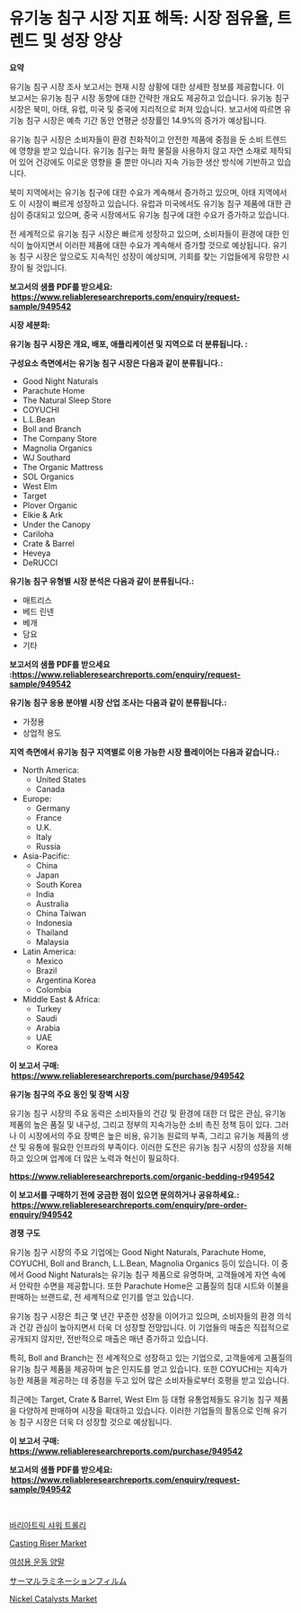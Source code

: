 <p><h1>유기농 침구 시장 지표 해독: 시장 점유율, 트렌드 및 성장 양상</h1></p><p><strong>요약</strong></p>
<p><p>유기농 침구 시장 조사 보고서는 현재 시장 상황에 대한 상세한 정보를 제공합니다. 이 보고서는 유기농 침구 시장 동향에 대한 간략한 개요도 제공하고 있습니다. 유기농 침구 시장은 북미, 아태, 유럽, 미국 및 중국에 지리적으로 퍼져 있습니다. 보고서에 따르면 유기농 침구 시장은 예측 기간 동안 연평균 성장률인 14.9%의 증가가 예상됩니다.</p><p>유기농 침구 시장은 소비자들이 환경 친화적이고 안전한 제품에 중점을 둔 소비 트렌드에 영향을 받고 있습니다. 유기농 침구는 화학 물질을 사용하지 않고 자연 소재로 제작되어 있어 건강에도 이로운 영향을 줄 뿐만 아니라 지속 가능한 생산 방식에 기반하고 있습니다.</p><p>북미 지역에서는 유기농 침구에 대한 수요가 계속해서 증가하고 있으며, 아태 지역에서도 이 시장이 빠르게 성장하고 있습니다. 유럽과 미국에서도 유기농 침구 제품에 대한 관심이 증대되고 있으며, 중국 시장에서도 유기농 침구에 대한 수요가 증가하고 있습니다.</p><p>전 세계적으로 유기농 침구 시장은 빠르게 성장하고 있으며, 소비자들이 환경에 대한 인식이 높아지면서 이러한 제품에 대한 수요가 계속해서 증가할 것으로 예상됩니다. 유기농 침구 시장은 앞으로도 지속적인 성장이 예상되며, 기회를 찾는 기업들에게 유망한 시장이 될 것입니다.</p></p>
<p><strong>보고서의 샘플 PDF를 받으세요: &nbsp;<a href="https://www.reliableresearchreports.com/enquiry/request-sample/949542">https://www.reliableresearchreports.com/enquiry/request-sample/949542</a></strong></p>
<p><strong>시장 세분화:</strong></p>
<p><strong> 유기농 침구 시장은 개요, 배포, 애플리케이션 및 지역으로 더 분류됩니다. :</strong></p>
<p><strong>구성요소 측면에서는 유기농 침구 시장은 다음과 같이 분류됩니다.:</strong></p>
<p><ul><li>Good Night Naturals</li><li>Parachute Home</li><li>The Natural Sleep Store</li><li>COYUCHI</li><li>L.L.Bean</li><li>Boll and Branch</li><li>The Company Store</li><li>Magnolia Organics</li><li>WJ Southard</li><li>The Organic Mattress</li><li>SOL Organics</li><li>West Elm</li><li>Target</li><li>Plover Organic</li><li>Elkie & Ark</li><li>Under the Canopy</li><li>Cariloha</li><li>Crate & Barrel</li><li>Heveya</li><li>DeRUCCI</li></ul></p>
<p><strong> 유기농 침구 유형별 시장 분석은 다음과 같이 분류됩니다.:</strong></p>
<p><ul><li>매트리스</li><li>베드 린넨</li><li>베개</li><li>담요</li><li>기타</li></ul></p>
<p><strong>보고서의 샘플 PDF를 받으세요 :<a href="https://www.reliableresearchreports.com/enquiry/request-sample/949542">https://www.reliableresearchreports.com/enquiry/request-sample/949542</a></strong></p>
<p><strong> 유기농 침구 응용 분야별 시장 산업 조사는 다음과 같이 분류됩니다.:</strong></p>
<p><ul><li>가정용</li><li>상업적 용도</li></ul></p>
<p><strong>지역 측면에서 유기농 침구 지역별로 이용 가능한 시장 플레이어는 다음과 같습니다.:</strong></p>
<p><ul>
    <li>
        North America:
        <ul>
            <li>United States</li>
            <li>Canada</li>
        </ul>
    </li>
    <li>
        Europe:
        <ul>
            <li>Germany</li>
            <li>France</li>
            <li>U.K.</li>
            <li>Italy</li>
            <li>Russia</li>
        </ul>
    </li>
    <li>
        Asia-Pacific:
        <ul>
            <li>China</li>
            <li>Japan</li>
            <li>South Korea</li>
            <li>India</li>
            <li>Australia</li>
            <li>China Taiwan</li>
            <li>Indonesia</li>
            <li>Thailand</li>
            <li>Malaysia</li>
        </ul>
    </li>
    <li>
        Latin America:
        <ul>
            <li>Mexico</li>
            <li>Brazil</li>
            <li>Argentina Korea</li>
            <li>Colombia</li>
        </ul>
    </li>
    <li>
        Middle East & Africa:
        <ul>
            <li>Turkey</li>
            <li>Saudi</li>
            <li>Arabia</li>
            <li>UAE</li>
            <li>Korea</li>
        </ul>
    </li>
    </ul></p>
<p><strong>이 보고서 구매: &nbsp;<a href="https://www.reliableresearchreports.com/purchase/949542">https://www.reliableresearchreports.com/purchase/949542</a></strong></p>
<p><strong>유기농 침구의 주요 동인 및 장벽 시장</strong></p>
<p><p>유기농 침구 시장의 주요 동력은 소비자들의 건강 및 환경에 대한 더 많은 관심, 유기농 제품의 높은 품질 및 내구성, 그리고 정부의 지속가능한 소비 촉진 정책 등이 있다. 그러나 이 시장에서의 주요 장벽은 높은 비용, 유기농  원료의 부족, 그리고 유기농 제품의 생산 및 유통에 필요한 인프라의 부족이다. 이러한 도전은 유기농 침구 시장의 성장을 저해하고 있으며 업계에 더 많은 노력과 혁신이 필요하다.</p></p>
<p><strong><a href="https://www.reliableresearchreports.com/organic-bedding-r949542">https://www.reliableresearchreports.com/organic-bedding-r949542</a></strong></p>
<p><strong>이 보고서를 구매하기 전에 궁금한 점이 있으면 문의하거나 공유하세요.: &nbsp;<a href="https://www.reliableresearchreports.com/enquiry/pre-order-enquiry/949542">https://www.reliableresearchreports.com/enquiry/pre-order-enquiry/949542</a></strong></p>
<p><strong>경쟁 구도</strong></p>
<p><p>유기농 침구 시장의 주요 기업에는 Good Night Naturals, Parachute Home, COYUCHI, Boll and Branch, L.L.Bean, Magnolia Organics 등이 있습니다. 이 중에서 Good Night Naturals는 유기농 침구 제품으로 유명하며, 고객들에게 자연 속에서 안락한 수면을 제공합니다. 또한 Parachute Home은 고품질의 침대 시트와 이불을 판매하는 브랜드로, 전 세계적으로 인기를 얻고 있습니다. </p><p>유기농 침구 시장은 최근 몇 년간 꾸준한 성장을 이어가고 있으며, 소비자들의 환경 의식과 건강 관심이 높아지면서 더욱 더 성장할 전망입니다. 이 기업들의 매출은 직접적으로 공개되지 않지만, 전반적으로 매출은 매년 증가하고 있습니다. </p><p>특히, Boll and Branch는 전 세계적으로 성장하고 있는 기업으로, 고객들에게 고품질의 유기농 침구 제품을 제공하며 높은 인지도를 얻고 있습니다. 또한 COYUCHI는 지속가능한 제품을 제공하는 데 중점을 두고 있어 많은 소비자들로부터 호평을 받고 있습니다. </p><p>최근에는 Target, Crate & Barrel, West Elm 등 대형 유통업체들도 유기농 침구 제품을 다양하게 판매하며 시장을 확대하고 있습니다. 이러한 기업들의 활동으로 인해 유기농 침구 시장은 더욱 더 성장할 것으로 예상됩니다.</p></p>
<p><strong>이 보고서 구매: &nbsp; <a href="https://www.reliableresearchreports.com/purchase/949542">https://www.reliableresearchreports.com/purchase/949542</a></strong></p>
<p><strong>보고서의 샘플 PDF를 받으세요: &nbsp;<a href="https://www.reliableresearchreports.com/enquiry/request-sample/949542">https://www.reliableresearchreports.com/enquiry/request-sample/949542</a></strong><strong></strong></p>
<p>&nbsp;</p>
<p><p><a href="https://medium.com/@jordybecker/%EB%B9%84%EC%95%8C%EB%A6%AC-%EB%AA%BD%EC%89%90%EC%9B%8C-%ED%8A%B8%EB%A1%A4%EB%A6%AC-%EC%8B%9C%EC%9E%A5-%EC%9D%B8%EC%82%AC%EC%9D%B4%ED%8A%B8-%EC%8B%9C%EC%9E%A5-%EB%8F%99%ED%96%A5-%EC%84%B1%EC%9E%A5-2024%EB%85%84%EB%B6%80%ED%84%B0-2031%EB%85%84%EA%B9%8C%EC%A7%80-%EC%98%88%EC%B8%A1%EB%90%9C-%EA%B2%83-948fa511a8a2">바리아트릭 샤워 트롤리</a></p><p><a href="https://github.com/jj19131/Market-Research-Report-List-2/blob/main/casting-riser-market.md">Casting Riser Market</a></p><p><a href="https://github.com/vseigx30c9a1j/Market-Research-Report-List-1/blob/main/331215926490.md">여성용 운동 양말</a></p><p><a href="https://github.com/EthanMorar2011/Market-Research-Report-List-1/blob/main/708354328862.md">サーマルラミネーションフィルム</a></p><p><a href="https://issuu.com/reportprime-2/docs/nickel-catalysts-market-size-2030.pptx">Nickel Catalysts Market</a></p></p>